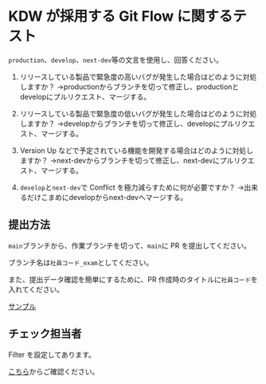 # KDW が採用する Git Flow に関するテスト

`production`、`develop`、`next-dev`等の文言を使用し、回答ください。

1. リリースしている製品で緊急度の高いバグが発生した場合はどのように対処しますか？
   →productionからブランチを切って修正し、productionとdevelopにプルリクエスト、マージする。

1. リリースしている製品で緊急度の低いバグが発生した場合はどのように対処しますか？
   →developからブランチを切って修正し、developにプルリクエスト、マージする。

1. Version Up などで予定されている機能を開発する場合はどのように対処しますか？
   →next-devからブランチを切って修正し、next-devにプルリクエスト、マージする。

1. `develop`と`next-dev`で Conflict を極力減らすために何が必要ですか？
   →出来るだけこまめにdevelopからnext-devへマージする。

## 提出方法

`main`ブランチから、作業ブランチを切って、`main`に PR を提出してください。

ブランチ名は`社員コード_exam`としてください。

また、提出データ確認を簡単にするために、PR 作成時のタイトルに`社員コード`を入れてください。

[サンプル](https://github.com/KDW-DevDiv/git-starter-practice/pull/43)

## チェック担当者

Filter を設定してあります。

[こちら](https://github.com/KDW-DevDiv/git-starter-practice/pulls?q=is%3Apr+is%3Aopen+base%3Amain)からご確認ください。
